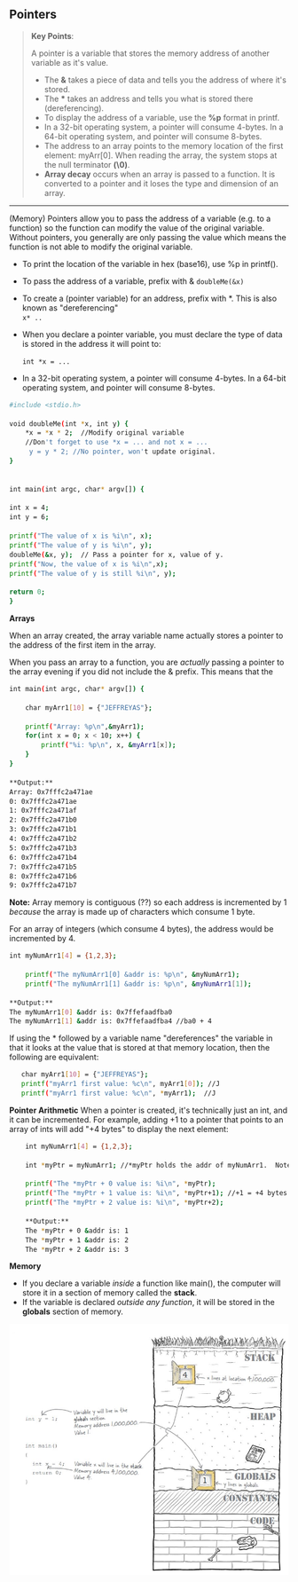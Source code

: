 ## Pointers

> **Key Points**:
>
>A pointer is a variable that stores the memory address of another variable as it's value. 
>- The **&** takes a piece of data and tells you the address of where it's stored.
>- The **\*** takes an address and tells you what is stored there (dereferencing).
>- To display the address of a variable, use the **%p** format in printf.
>- In a 32-bit operating system, a pointer will consume 4-bytes.  In a 64-bit operating system, and pointer will consume 8-bytes.
>- The address to an array points to the memory location of the first element: myArr[0].  When reading the array, the system stops at the null terminator **(\0)**.
>- **Array decay** occurs when an array is passed to a function.  It is converted to a pointer and it loses the type and dimension of an array. 
---
(Memory) Pointers allow you to pass the address of a variable (e.g. to a function) so the function can modify the value of the original variable.  Without pointers, you generally are only passing the value which means the function is not able to modify the original variable. 

- To print the location of the variable in hex (base16), use %p in printf().
- To pass the address of a variable, prefix with &
    ```doubleMe(&x)```
- To create a (pointer variable) for an address, prefix with *.  This is also known as "dereferencing"  
    ```x* ..```
- When you declare a pointer variable, you must declare the type of data is stored in the address it will point to:

    ```int *x = ...```
- In a 32-bit operating system, a pointer will consume 4-bytes.  In a 64-bit operating system, and pointer will consume 8-bytes.


```sh
#include <stdio.h>

void doubleMe(int *x, int y) {
    *x = *x * 2;  //Modify original variable
    //Don't forget to use *x = ... and not x = ...
     y = y * 2; //No pointer, won't update original.
}


int main(int argc, char* argv[]) {

int x = 4;
int y = 6;

printf("The value of x is %i\n", x);
printf("The value of y is %i\n", y);
doubleMe(&x, y);  // Pass a pointer for x, value of y.
printf("Now, the value of x is %i\n",x);
printf("The value of y is still %i\n", y);

return 0;
}
```
**Arrays**

When an array created, the array variable name actually stores a pointer to the address of the first item in the array.

When you pass an array to a function, you are *actually* passing a pointer to the array evening if you did not include the & prefix.  This means that the 

```sh
int main(int argc, char* argv[]) {

    char myArr1[10] = {"JEFFREYAS"};

    printf("Array: %p\n",&myArr1);
    for(int x = 0; x < 10; x++) {
        printf("%i: %p\n", x, &myArr1[x]);
    }
}

**Output:**
Array: 0x7fffc2a471ae
0: 0x7fffc2a471ae
1: 0x7fffc2a471af
2: 0x7fffc2a471b0
3: 0x7fffc2a471b1
4: 0x7fffc2a471b2
5: 0x7fffc2a471b3
6: 0x7fffc2a471b4
7: 0x7fffc2a471b5
8: 0x7fffc2a471b6
9: 0x7fffc2a471b7
```
**Note:** Array memory is contiguous (??) so each address is incremented by 1 *because* the array is made up of characters which consume 1 byte.

For an array of integers (which consume 4 bytes), the address would be incremented by 4.

```sh
int myNumArr1[4] = {1,2,3};

    printf("The myNumArr1[0] &addr is: %p\n", &myNumArr1);
    printf("The myNumArr1[1] &addr is: %p\n", &myNumArr1[1]);

**Output:**
The myNumArr1[0] &addr is: 0x7ffefaadfba0
The myNumArr1[1] &addr is: 0x7ffefaadfba4 //ba0 + 4
```

If using the * followed by a variable name "dereferences" the variable in that it looks at the value that is stored at that memory location, then the following are equivalent:

```sh
   char myArr1[10] = {"JEFFREYAS"};
   printf("myArr1 first value: %c\n", myArr1[0]); //J
   printf("myArr1 first value: %c\n", *myArr1);  //J
```

**Pointer Arithmetic**
When a pointer is created, it's technically just an int, and it can be incremented.  For example, adding +1 to a pointer that points to an array of ints will add "+4 bytes" to display the next element:

```sh
    int myNumArr1[4] = {1,2,3};

    int *myPtr = myNumArr1; //*myPtr holds the addr of myNumArr1.  Note, when creating the variable this way you do not need the & prefix.

    printf("The *myPtr + 0 value is: %i\n", *myPtr);
    printf("The *myPtr + 1 value is: %i\n", *myPtr+1); //+1 = +4 bytes
    printf("The *myPtr + 2 value is: %i\n", *myPtr+2);

    **Output:**
    The *myPtr + 0 &addr is: 1
    The *myPtr + 1 &addr is: 2
    The *myPtr + 2 &addr is: 3
```

**Memory**
- If you declare a variable *inside* a function like main(), the computer will store it in a section of memory called the **stack**.
- If the variable is declared *outside any function*, it will be stored in the **globals** section of memory.

![Variable Storage](./how-to/images/variables_in_memory.jpg)



